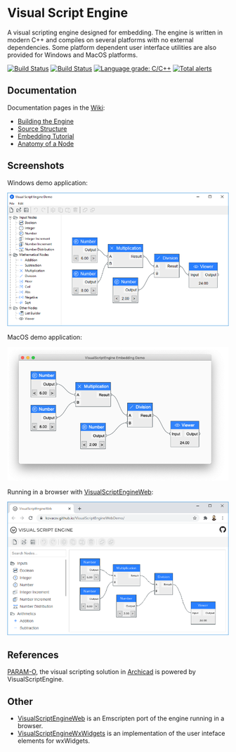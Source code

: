 # Visual Script Engine

A visual scripting engine designed for embedding. The engine is written in modern C++ and compiles on several platforms with no external dependencies. Some platform dependent user interface utilities are also provided for Windows and MacOS platforms.

[![Build Status](https://travis-ci.org/kovacsv/VisualScriptEngine.svg?branch=master)](https://travis-ci.org/kovacsv/VisualScriptEngine)
[![Build Status](https://ci.appveyor.com/api/projects/status/c0qxxixyhymfxfdf?svg=true)](https://ci.appveyor.com/project/kovacsv/visualscriptengine)
[![Language grade: C/C++](https://img.shields.io/lgtm/grade/cpp/g/kovacsv/VisualScriptEngine.svg?logo=lgtm&logoWidth=18)](https://lgtm.com/projects/g/kovacsv/VisualScriptEngine/context:cpp)
[![Total alerts](https://img.shields.io/lgtm/alerts/g/kovacsv/VisualScriptEngine.svg?logo=lgtm&logoWidth=18)](https://lgtm.com/projects/g/kovacsv/VisualScriptEngine/alerts/)

## Documentation

Documentation pages in the [Wiki](https://github.com/kovacsv/VisualScriptEngine/wiki):
* [Building the Engine](https://github.com/kovacsv/VisualScriptEngine/wiki/Building-the-Engine)
* [Source Structure](https://github.com/kovacsv/VisualScriptEngine/wiki/Source-Structure)
* [Embedding Tutorial](https://github.com/kovacsv/VisualScriptEngine/wiki/Embedding-Tutorial)
* [Anatomy of a Node](https://github.com/kovacsv/VisualScriptEngine/wiki/Anatomy-of-a-Node)

## Screenshots

Windows demo application:

![Screenshot](Documentation/WindowsEmbeddingDemo01.png?raw=true "Windows Embedding Demo")

MacOS demo application:

![Screenshot](Documentation/MacOSEmbeddingDemo01.png?raw=true "MacOS Embedding Demo")

Running in a browser with [VisualScriptEngineWeb](https://github.com/kovacsv/VisualScriptEngineWeb):

![Screenshot](Documentation/WebEmbeddingDemo01.png?raw=true "Web Embedding Demo")

## References

[PARAM-O](https://graphisoft.com/param-o), the visual scripting solution in [Archicad](https://graphisoft.com/solutions/products/archicad) is powered by VisualScriptEngine.

## Other

- [VisualScriptEngineWeb](https://github.com/kovacsv/VisualScriptEngineWeb) is an Emscripten port of the engine running in a browser.
- [VisualScriptEngineWxWidgets](https://github.com/kovacsv/VisualScriptEngineWxWidgets) is an implementation of the user inteface elements for wxWidgets.
